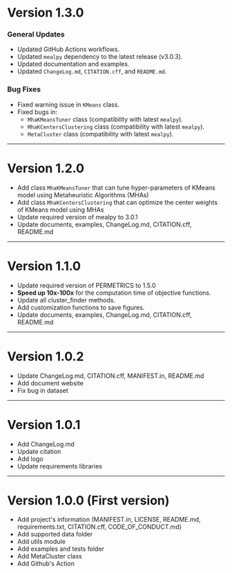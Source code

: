 
# Version 1.3.0

### General Updates
- Updated GitHub Actions workflows.
- Updated `mealpy` dependency to the latest release (v3.0.3).
- Updated documentation and examples.
- Updated `ChangeLog.md`, `CITATION.cff`, and `README.md`.

### Bug Fixes
- Fixed warning issue in `KMeans` class.
- Fixed bugs in:
  - `MhaKMeansTuner` class (compatibility with latest `mealpy`).
  - `MhaKCentersClustering` class (compatibility with latest `mealpy`).
  - `MetaCluster` class (compatibility with latest `mealpy`).

---------------------------------------------------------------------

# Version 1.2.0

+ Add class `MhaKMeansTuner` that can tune hyper-parameters of KMeans model using Metaheuristic Algorithms (MHAs)
+ Add class `MhaKCentersClustering` that can optimize the center weights of KMeans model using MHAs
+ Update required version of mealpy to 3.0.1
+ Update documents, examples, ChangeLog.md, CITATION.cff, README.md

---------------------------------------------------------------------

# Version 1.1.0

+ Update required version of PERMETRICS to 1.5.0
+ **Speed up 10x-100x** for the computation time of objective functions.
+ Update all cluster_finder methods.
+ Add customization functions to save figures. 
+ Update documents, examples, ChangeLog.md, CITATION.cff, README.md

---------------------------------------------------------------------

# Version 1.0.2

+ Update ChangeLog.md, CITATION.cff, MANIFEST.in, README.md
+ Add document website
+ Fix bug in dataset

---------------------------------------------------------------------

# Version 1.0.1

+ Add ChangeLog.md 
+ Update citation
+ Add logo
+ Update requirements libraries

---------------------------------------------------------------------

# Version 1.0.0 (First version)
+ Add project's information (MANIFEST.in, LICENSE, README.md, requirements.txt, CITATION.cff, CODE_OF_CONDUCT.md)
+ Add supported data folder
+ Add utils module
+ Add examples and tests folder
+ Add MetaCluster class
+ Add Github's Action

